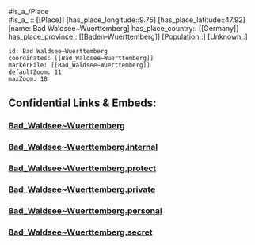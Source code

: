 ﻿---
location: [47.92,9.75] 
mapzoom: [7,12] 
mapmarker: city 
type: City
tags:
- geo/City


SpocWebEntityId: 28973
isDeleted: false
confidential: public

---
#is_a_/Place  
#is_a_ :: [[Place]] 
[has_place_longitude::9.75] 
[has_place_latitude::47.92] 
[name::Bad Waldsee~Wuerttemberg] 
has_place_country:: [[Germany]]  
has_place_province:: [[Baden-Wuerttemberg]] 
[Population::] 
[Unknown::] 


```leaflet
id: Bad Waldsee~Wuerttemberg
coordinates: [[Bad_Waldsee~Wuerttemberg]] 
markerFile: [[Bad_Waldsee~Wuerttemberg]] 
defaultZoom: 11 
maxZoom: 18
```


## Confidential Links & Embeds: 

### [Bad_Waldsee~Wuerttemberg](/_public/Earth/Continent/Europe/Europe~Central/Germany/Germany~West/Baden-Wuerttemberg/counties~BW/Ravensburg/cities~Ravensburg/Bad_Waldsee/City/Bad_Waldsee~Wuerttemberg.md) 

### [Bad_Waldsee~Wuerttemberg.internal](/_internal/Earth/Continent/Europe/Europe~Central/Germany/Germany~West/Baden-Wuerttemberg/counties~BW/Ravensburg/cities~Ravensburg/Bad_Waldsee/City/Bad_Waldsee~Wuerttemberg.internal.md) 

### [Bad_Waldsee~Wuerttemberg.protect](/_protect/Earth/Continent/Europe/Europe~Central/Germany/Germany~West/Baden-Wuerttemberg/counties~BW/Ravensburg/cities~Ravensburg/Bad_Waldsee/City/Bad_Waldsee~Wuerttemberg.protect.md) 

### [Bad_Waldsee~Wuerttemberg.private](/_private/Earth/Continent/Europe/Europe~Central/Germany/Germany~West/Baden-Wuerttemberg/counties~BW/Ravensburg/cities~Ravensburg/Bad_Waldsee/City/Bad_Waldsee~Wuerttemberg.private.md) 

### [Bad_Waldsee~Wuerttemberg.personal](/_personal/Earth/Continent/Europe/Europe~Central/Germany/Germany~West/Baden-Wuerttemberg/counties~BW/Ravensburg/cities~Ravensburg/Bad_Waldsee/City/Bad_Waldsee~Wuerttemberg.personal.md) 

### [Bad_Waldsee~Wuerttemberg.secret](/_secret/Earth/Continent/Europe/Europe~Central/Germany/Germany~West/Baden-Wuerttemberg/counties~BW/Ravensburg/cities~Ravensburg/Bad_Waldsee/City/Bad_Waldsee~Wuerttemberg.secret.md) 
